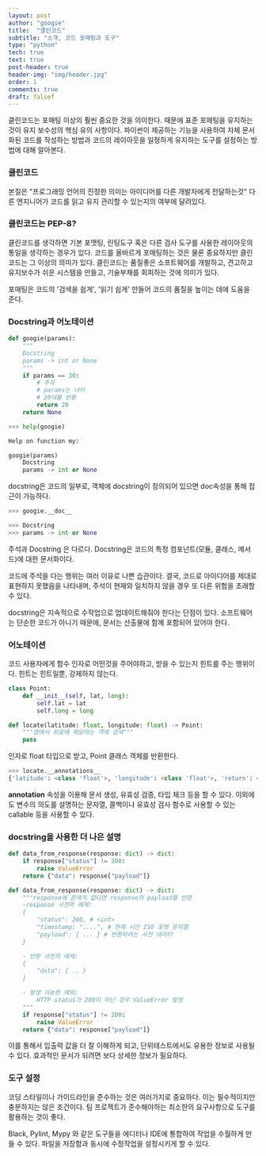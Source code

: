 ```yaml
---
layout: post
author: "googie"
title:  "클린코드"
subtitle: "소개, 코드 포매팅과 도구"
type: "python"
tech: true
text: true
post-header: true
header-img: "img/header.jpg"
order: 1
comments: true
draft: falsef
---
```


클린코드는 포매팅 이상의 훨씬 중요한 것을 의미한다. 때문에 표준 포매팅을 유지하는 것이 유지 보수성의 핵심 유의 사항이다.
파이썬이 제공하는 기능을 사용하여 자체 문서화된 코드를 작성하는 방법과 코드의 레이아웃을 일정하게 유지하는 도구를 설정하는 방법에 대해 알아본다.

### 클린코드

본질은 "프로그래밍 언어의 진정한 의미는 아이디어를 다른 개발자에게 전달하는것"
다른 엔지니어가 코드를 읽고 유지 관리할 수 있는지의 여부에 달려있다.


### 클린코드는 PEP-8?

클린코드를 생각하면 기본 포맷팅, 린팅도구 혹은 다른 검사 도구를 사용한 레이아웃의 통일을 생각하는 경우가 있다. 코드를 올바르게 포매팅하는 것은 물론 중요하지만 클린코드는 그 이상의 의미가 있다.
클린코드는 품질좋은 소프트웨어를 개발하고, 견고하고 유지보수가 쉬운 시스템을 만들고, 기술부채를 회피하는 것에 의미가 있다.

포매팅은 코드의 '검색을 쉽게', '읽기 쉽게' 만들어 코드의 품질을 높이는 데에 도움을 준다.


### Docstring과 어노테이션

```python
def googie(params):
	"""
	Docstring
	params -> int or None
	"""
	if params == 30:
		# 주석
		# params는 나이
		# 20대를 반환
		return 20
	return None
```

```python
>>> help(googie)
```
```python
Help on function my:

googie(params)
	Docstring
	params -> int or None
```

docstring은 코드의 일부로, 객체에 docstring이 정의되어 있으면 doc속성을 통해 접근이 가능하다.
```python
>>> googie.__doc__
```
```python
>>> Docstring
>>> params -> int or None
```


주석과 Docstring 은 다르다.
Docstring은 코드의 특정 컴포넌트(모듈, 클래스, 메서드)에 대한 문서화이다.

코드에 주석을 다는 행위는 여러 이유로 나쁜 습관이다.
결국, 코드로 아이디어를 제대로 표현하지 못했음을 나타내며, 주석이 현재와 일치하지 않을 경우 또 다른 위험을 초래할 수 있다.

docstring은 지속적으로 수작업으로 업데이트해줘야 한다는 단점이 있다. 소프트웨어는 단순한 코드가 아니기 때문에, 문서는 산출물에 함께 포함되어 있어야 한다.


### 어노테이션

코드 사용자에게 함수 인자로 어떤것을 주어야하고, 받을 수 있는지 힌트를 주는 행위이다.
힌트는 힌트일뿐, 강제하지 않는다.

```python
class Point:
	def __init__(self, lat, long):
		self.lat = lat
		self.long = long

def locate(latitude: float, longitude: float) -> Point:
	"""맵에서 좌표에 해당하는 객체 검색"""
	pass
```
인자로 float 타입으로 받고, Point 클래스 객체를 반환한다.

```python
>>> locate.__annotations__
{'latitude': <class 'float'>, 'longitude': <class 'float'>, 'return': <class 'Point'>}
```

__annotation__ 속성을 이용해 문서 생성, 유효성 검증, 타입 체크 등을 할 수 있다. 이외에도 변수의 의도를 설명하는 문자열, 콜백이나 유효성 검사 함수로 사용할 수 있는 callable 등을 사용할 수 있다.


### docstring을 사용한 더 나은 설명

```python
def data_from_response(response: dict) -> dict:
	if response["status"] != 200:
		raise ValueError
	return {"data": response["payload"]}
```

```python
def data_from_response(response: dict) -> dict:
	"""response에 문제가 없다면 response의 payload를 반환
	-response 사전의 예제:
	{
		"status": 200, # <int>
		"timestamp: "....", # 현재 시간 ISO 포맷 문자열
		"payload": { ... } # 반환하려는 사전 데이터
	}

	- 반환 사전의 예제:
	{
		"data": { .. }
	}

	- 발생 가능한 예외:
		HTTP status가 200이 아닌 경우 ValueError 발생
	"""
	if response["status"] != 200:
		raise ValueError
	return {"data": response["payload"]}
```

이를 통해서 입출력 값을 더 잘 이해하게 되고, 단위테스트에서도 유용한 정보로 사용될 수 있다.
효과적인 문서가 되려면 보다 상세한 정보가 필요하다.


### 도구 설정

코딩 스타일이나 가이드라인을 준수하는 것은 여러가지로 중요하다. 이는 필수적이지만 충분하지는 않은 조건이다.
팀 프로젝트가 준수해야하는 최소한의 요구사항으로 도구를 활용하는 것이 좋다.

Black, Pylint, Mypy 와 같은 도구들을 에디터나 IDE에 통합하여 작업을 수월하게 만들 수 있다.
파일을 저장함과 동시에 수정작업을 설정시키게 할 수 있다.
